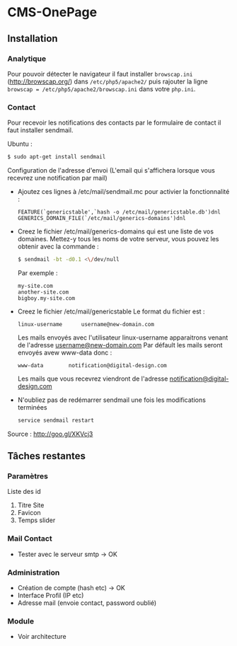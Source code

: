 # CMS-OnePage

## Installation

### Analytique

Pour pouvoir détecter le navigateur il faut installer ```browscap.ini ``` (http://browscap.org/) dans ```/etc/php5/apache2/``` puis rajouter la ligne ```browscap = /etc/php5/apache2/browscap.ini``` dans votre  ```php.ini```.

### Contact

Pour recevoir les notifications des contacts par le formulaire de contact il faut installer sendmail.

Ubuntu :
```sh
$ sudo apt-get install sendmail
```

Configuration de l'adresse d'envoi (L'email qui s'affichera lorsque vous recevrez une notification par mail)

* Ajoutez ces lignes à /etc/mail/sendmail.mc pour activier la fonctionnalité :

    ```
    FEATURE(`genericstable',`hash -o /etc/mail/genericstable.db')dnl
    GENERICS_DOMAIN_FILE(`/etc/mail/generics-domains')dnl
    ```
* Creez le fichier /etc/mail/generics-domains qui est une liste de vos domaines. Mettez-y tous les noms de votre serveur, vous pouvez les obtenir avec la commande :

    ```sh
    $ sendmail -bt -d0.1 <\/dev/null
    ```
    Par exemple :
    ```
    my-site.com
    another-site.com
    bigboy.my-site.com
    ```

*  Creez le fichier /etc/mail/genericstable Le format du fichier est :
    ```
    linux-username      username@new-domain.com
    ```
    Les mails envoyés avec l'utilisateur linux-username apparaitrons venant de l'adresse username@new-domain.com
    Par défault les mails seront envoyés avew www-data donc :
    ```
    www-data        notification@digital-design.com
    ```
    Les mails que vous recevrez viendront de l'adresse notification@digital-design.com

* N'oubliez pas de redémarrer sendmail une fois les modifications terminées

	```sh
	service sendmail restart
	```

Source : http://goo.gl/XKVcj3

## Tâches restantes

<h3>Paramètres</h3>
<p>Liste des id</p>
<ol>
  <li>Titre Site</li>
  <li>Favicon</li>
  <li>Temps slider</li>
</ol>

<h3>Mail Contact</h3>
<ul>
  <li>Tester avec le serveur smtp -> OK</li>
</ul>

<h3>Administration</h3>
<ul>
  <li>Création de compte (hash etc) -> OK</li>
  <li>Interface Profil (IP etc)</li>
  <li>Adresse mail (envoie contact, password oublié)</li>
</ul>
<h3>Module</h3>
<ul>
  <li>Voir architecture</li>
</ul>
